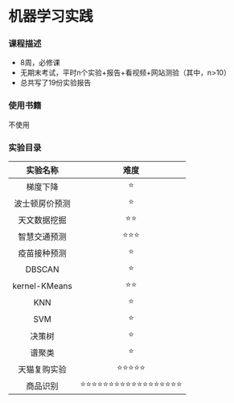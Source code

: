 # 机器学习实践

### 课程描述

- 8周，必修课
- 无期末考试，平时n个实验+报告+看视频+网站测验（其中，n>10）
- 总共写了19份实验报告

### 使用书籍
不使用


### 实验目录

|    实验名称    |        难度        |
| :------------: | :----------------: |
|    梯度下降    |         ⭐          |
| 波士顿房价预测 |         ⭐          |
|  天文数据挖掘  |         ⭐⭐         |
|  智慧交通预测  |        ⭐⭐⭐         |
|  疫苗接种预测  |         ⭐          |
|     DBSCAN     |         ⭐          |
| kernel-KMeans  |         ⭐⭐         |
|      KNN       |         ⭐          |
|      SVM       |         ⭐          |
|     决策树     |         ⭐          |
|     谱聚类     |         ⭐          |
|  天猫复购实验  |       ⭐⭐⭐⭐⭐        |
|    商品识别    | ⭐⭐⭐⭐⭐⭐⭐⭐⭐⭐⭐⭐⭐⭐⭐⭐⭐⭐ |
